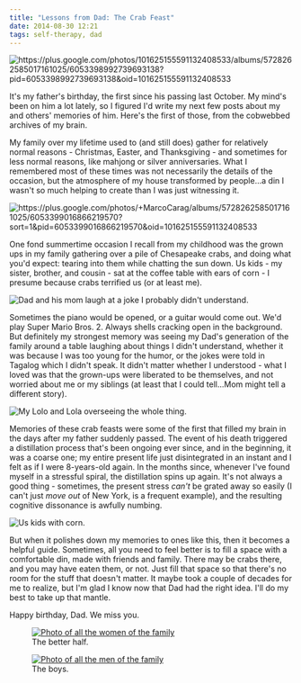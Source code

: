 ```yaml
---
title: "Lessons from Dad: The Crab Feast"
date: 2014-08-30 12:21
tags: self-therapy, dad
---
```


![](https://lh6.googleusercontent.com/-GbBxEIp-tHM/VAH-T8X08lI/AAAAAAAAR2M/WNK_WE64zNU/w2236-h1578-no/img002.jpg?align=fullWidth "https://plus.google.com/photos/101625155591132408533/albums/5728262585017161025/6053398992739693138?pid=6053398992739693138&oid=101625155591132408533")

It's my father's birthday, the first since his passing last October. My mind's been on him a lot lately, so I figured I'd write my next few posts about my and others' memories of him. Here's the first of those, from the cobwebbed archives of my brain.

<span class="more"></span>

My family over my lifetime used to (and still does) gather for relatively normal reasons - Christmas, Easter, and Thanksgiving - and sometimes for less normal reasons, like mahjong or silver anniversaries. What I remembered most of these times was not necessarily the details of the occasion, but the atmosphere of my house transformed by people...a din I wasn't so much helping to create than I was just witnessing it.

![](https://lh6.googleusercontent.com/-SEaFeGJMnG0/VAH-VWQChjI/AAAAAAAAR18/l_DSGrwtbhY/w2236-h1600-no/img016.jpg?align=left "https://plus.google.com/photos/+MarcoCarag/albums/5728262585017161025/6053399016866219570?sort=1&pid=6053399016866219570&oid=101625155591132408533")

One fond summertime occasion I recall from my childhood was the grown ups in my family gathering over a pile of Chesapeake crabs, and doing what you'd expect: tearing into them while chatting the sun down. Us kids - my sister, brother, and cousin - sat at the coffee table with ears of corn - I presume because crabs terrified us (or at least me).

![Dad and his mom laugh at a joke I probably didn't understand.](https://lh3.googleusercontent.com/-IgKpPZkCUCg/VAH-TogdUqI/AAAAAAAAR2U/_DupvhMaBLs/w2236-h1568-no/img003.jpg?align=right "https://plus.google.com/photos/+MarcoCarag/albums/5728262585017161025/6053398987407184546?sort=1&pid=6053398987407184546&oid=101625155591132408533")

Sometimes the piano would be opened, or a guitar would come out. We'd play Super Mario Bros. 2. Always shells cracking open in the background. But definitely my strongest memory was seeing my Dad's generation of the family around a table laughing about things I didn't understand, whether it was because I was too young for the humor, or the jokes were told in Tagalog which I didn't speak. It didn't matter whether I understood - what I loved was that the grown-ups were liberated to be themselves, and not worried about me or my siblings (at least that I could tell...Mom might tell a different story).

![My Lolo and Lola overseeing the whole thing.](https://lh5.googleusercontent.com/-MhvZNmU7IAM/VAH-WKlaDgI/AAAAAAAAR2I/dhuTMtOwpO4/w2236-h1596-no/img017.jpg?align=fullWidth "https://plus.google.com/photos/+MarcoCarag/albums/5728262585017161025/6053399030914485762?sort=1&pid=6053399030914485762&oid=101625155591132408533")

Memories of these crab feasts were some of the first that filled my brain in the days after my father suddenly passed. The event of his death triggered a distillation process that's been ongoing ever since, and in the beginning, it was a coarse one; my entire present life just disintegrated in an instant and I felt as if I were 8-years-old again. In the months since, whenever I've found myself in a stressful spiral, the distillation spins up again. It's not always a good thing - sometimes, the present stress *can't* be grated away so easily (I can't just *move out* of New York, is a frequent example), and the resulting cognitive dissonance is awfully numbing.

![Us kids with corn.](https://lh5.googleusercontent.com/-_APdMhAlnnw/VAH-XegyRXI/AAAAAAAAR2E/LEfTU1qNSds/w2236-h1588-no/img021.jpg?align=right "https://plus.google.com/photos/+MarcoCarag/albums/5728262585017161025/6053399053443679602?sort=1&pid=6053399053443679602&oid=101625155591132408533")

But when it polishes down my memories to ones like this, then it becomes a helpful guide. Sometimes, all you need to feel better is to fill a space with a comfortable din, made with friends and family. There may be crabs there, and you may have eaten them, or not. Just fill that space so that there's no room for the stuff that doesn't matter. It maybe took a couple of decades for me to realize, but I'm glad I know now that Dad had the right idea. I'll do my best to take up that mantle.

Happy birthday, Dad. We miss you.

<div class="row">
  <figure class="halfColumn">
    <div class="curledShadow">
      <a href="https://plus.google.com/photos/+MarcoCarag/albums/5728262585017161025/6053398991575241954?sort=1&pid=6053398991575241954&oid=101625155591132408533">
        <img src="https://lh3.googleusercontent.com/-Lx2rOr5xS3Q/VAH-T4CM1OI/AAAAAAAAR2Q/-d-0AFF7ANs/w2236-h1560-no/img005.jpg"
          alt="Photo of all the women of the family" />
      </a>
    </div>
    <figcaption>
      The better half.
    </figcaption>
  </figure>
  <figure class="halfColumn">
    <div class="curledShadow">
      <a href="https://plus.google.com/photos/+MarcoCarag/albums/5728262585017161025/6053399006995743282?sort=1&pid=6053399006995743282&oid=101625155591132408533">
        <img src="https://lh5.googleusercontent.com/-xqgby4HWp-E/VAH-UxevAjI/AAAAAAAAR1w/aBQ3XzIkcTg/w2236-h1592-no/img007.jpg"
          alt="Photo of all the men of the family" />
      </a>
    </div>
    <figcaption>
      The boys.
    </figcaption>
  </figure>
</div>
